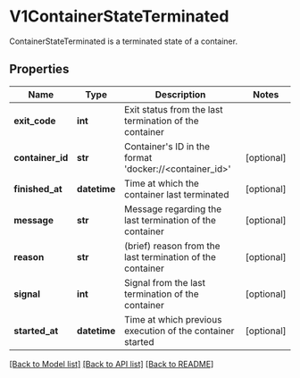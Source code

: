 # V1ContainerStateTerminated

ContainerStateTerminated is a terminated state of a container.

## Properties
Name | Type | Description | Notes
------------ | ------------- | ------------- | -------------
**exit_code** | **int** | Exit status from the last termination of the container | 
**container_id** | **str** | Container&#39;s ID in the format &#39;docker://&lt;container_id&gt;&#39; | [optional] 
**finished_at** | **datetime** | Time at which the container last terminated | [optional] 
**message** | **str** | Message regarding the last termination of the container | [optional] 
**reason** | **str** | (brief) reason from the last termination of the container | [optional] 
**signal** | **int** | Signal from the last termination of the container | [optional] 
**started_at** | **datetime** | Time at which previous execution of the container started | [optional] 

[[Back to Model list]](../README.md#documentation-for-models) [[Back to API list]](../README.md#documentation-for-api-endpoints) [[Back to README]](../README.md)



